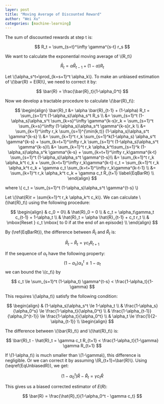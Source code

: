 ```yaml
---
layer: post
title: "Moving Average of Discounted Reward"
author: "Wei Xu"
categories: [machine-learning]
---
```


The sum of discounted rewards at step t is:

$$ R_t = \sum_{s=t}^\infty \gamma^{s-t} r_s $$

We want to calculate the exponential moving average of \\(R_t\\)

$$
\bar{R}_t = \alpha \bar{R}_{t-1} + (1-\alpha) R_t \label{EqUnbiasedR}
$$

Let \\(\alpha_s^t=\prod_{k=s+1}^t \alpha_k\\). To make an unbiased estimation of \\(\bar{R} = E(R)\\), we need to correct it by:

$$ \bar{R} = \frac{\bar{R}_t}{1-\alpha_0^t} $$

Now we develop a tractable procedure to calculate \\(\bar{R}_t\\):

$$
\begin{align}
\bar{R}_t &= \alpha \bar{R}_{t-1} + (1-\alpha) R_t = \sum_{s=1}^t (1-\alpha_s)\alpha_s^t R_s \\
&= \sum_{s=1}^t (1-\alpha_s)\alpha_s^t \sum_{k=s}^\infty \gamma^{k-s}r_k = \sum_{s=1}^t \sum_{k=s}^\infty (1-\alpha_s)\alpha_s^t \gamma^{k-s}r_k \\
&= \sum_{k=1}^\infty r_k \sum_{s=1}^{\min(k,t)} (1-\alpha_s)\alpha_s^t \gamma^{k-s} \\
&= \sum_{k=1}^t r_k \sum_{s=1}^k(1-\alpha_s) \alpha_s^t \gamma^{k-s} + \sum_{k=t+1}^\infty r_k \sum_{s=1}^t (1-\alpha_s)\alpha_s^t \gamma^{k-s}\\
&= \sum_{k=1}^t r_k \alpha_k^t\sum_{s=1}^k (1-\alpha_s)\alpha_s^k \gamma^{k-s} + \sum_{k=t+1}^\infty r_k\gamma^{k-t} \sum_{s=1}^t (1-\alpha_s)\alpha_s^t \gamma^{t-s}\\
&= \sum_{k=1}^t r_k \alpha_k^t c_k + \sum_{k=t+1}^\infty r_k\gamma^{k-t} c_t = \sum_{k=1}^t r_k \alpha_k^t c_k + \gamma c_t \sum_{k=t+1}^\infty r_k\gamma^{k-t-1} \\
&= \sum_{k=1}^t r_k \alpha_k^t c_k + \gamma c_t R_{t+1} \label{EqBarRt} \\
\end{align}
$$

where \\( c_t = \sum_{s=1}^t (1-\alpha_s)\alpha_s^t \gamma^{t-s} \\)

Let \\(\hat{R}_t = \sum_{k=1}^t r_k \alpha_k^t c_k\\). We can calculate \\(\hat{R}_t\\) using the following procedure:

$$
\begin{align}
	& c_0 = 0\\
	& \hat{R}_0 = 0 \\
	& c_t = \alpha_t\gamma_t c_{t-1} + 1-\alpha_t \\
	& \hat{R}_t = \alpha \hat{R}_{t-1} + c_t r_t \\
	& \mbox{Reset } c_t \mbox{ to 0 if at the end of an episode} \\
\end{align}  
$$

By (\ref{EqBarRt}), the difference between $\bar{R}_t$ and $\hat{R}_t$ is:

$$ \bar{R}_t - \hat{R}_t = \gamma c_t R_{t+1} $$

If the sequence of $\alpha_t$ have the following property:
$$
	(1-\alpha_s)\alpha_s^t \le 1-\alpha_t
$$
we can bound the \\(c_t\\) by

$$
c_t \le \sum_{s=1}^t (1-\alpha_t) \gamma^{t-s} < \frac{1-\alpha_t}{1-\gamma}
$$

This requires \\(\alpha_t\\) satisfy the following condition:

$$
\begin{align}
	& (1-\alpha_s)\alpha_s^t \le 1-\alpha_t \\
	& \frac{1-\alpha_s}{\alpha_0^s} \le \frac{1-\alpha_t}{\alpha_0^t} \\
	& \frac{1-\alpha_{t-1}}{\alpha_0^{t-1}} \le \frac{1-\alpha_t}{\alpha_0^t} \\
	& \alpha_t \le \frac{1}{2-\alpha_{t-1}} \\
\begin{align}
$$

The difference between \\(\bar{R}_t\\) and \\(\hat{R}_t\\) is:

$$ \bar{R}_t - \hat{R}_t = \gamma c_t R_{t+1} < \frac{1-\alpha_t}{1-\gamma} \gamma R_{t+1} $$

If \\(1-\alpha_t\\) is much smaller than \\(1-\gamma\\), this difference is negligible.
Or we can correct it by assuming \\(R_{t+1}=\bar{R}\\). Using (\eqref{EqUnbiasedR}), we get:

$$ (1- \alpha_0^t)\bar{R}  - \hat{R}_t = \gamma c_t \bar{R} $$

This gives us a biased corrected estimator of $E(R)$:

$$ \bar{R} = \frac{\hat{R}_t}{1-\alpha_0^t - \gamma c_t} $$
